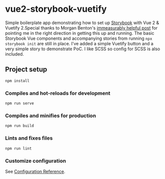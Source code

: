 # vue2-storybook-vuetify

Simple boilerplate app demonstrating how to set up <a href='https://storybook.js.org'>Storybook</a> with Vue 2 & Vuetify 2.Special thanks to Morgan Benton's <a href='https://morphatic.com/2020/09/30/configuring-storybook-6-for-vue-2-vuetify-2-3/'>immeasurably helpful post</a> for pointing me in the right direction in getting this up and running. The basic Storybook Vue components and accompanying stories from running ```npx storybook init``` are still in place. I've added a simple Vuetify  button and a very simple story to demonstrate PoC. I like SCSS so config for SCSS is also included.  

## Project setup

```
npm install
```

### Compiles and hot-reloads for development

```
npm run serve
```

### Compiles and minifies for production

```
npm run build
```

### Lints and fixes files

```
npm run lint
```

### Customize configuration

See [Configuration Reference](https://cli.vuejs.org/config/).
